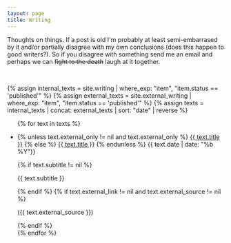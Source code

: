 ```yaml
---
layout: page
title: Writing
---
```


Thoughts on things. If a post is old I'm probably at least semi-embarrased by it and/or partially disagree with my own conclusions (does this happen to good writers?). So if you disagree with something send me an email and perhaps we can ~~fight to the death~~ laugh at it together. 

<br/>

{% assign internal_texts = site.writing | where_exp: "item", "item.status == 'published'" %}
{% assign external_texts = site.external_writing | where_exp: "item", "item.status == 'published'" %}
{% assign texts = internal_texts | concat: external_texts | sort: "date" | reverse %}

<ul class='writing-list'>
{% for text in texts %}
<li>
    <div class='writing-entry'>
        <p class='title-date'>
            {% unless text.external_only != nil and text.external_only %}
            <a class="title" href="{{ text.url }}">{{ text.title }}</a>
            {% else %}
            <a class='title' href="{{ text.external_link }}">{{ text.title }}</a>
            {% endunless %}
            <span>{{ text.date | date: "%b %Y"}}</span>
        </p>
        {% if text.subtitle != nil %}
        <p class='subtitle'>    
            {{ text.subtitle }}
        </p>    
        {% endif %}
        {% if text.external_link != nil and text.external_source != nil %}
        <p class='external-info'>
        ({{ text.external_source }})
        </p>
        {% endif %}
    </div>
</li>
{% endfor %}
</ul>
